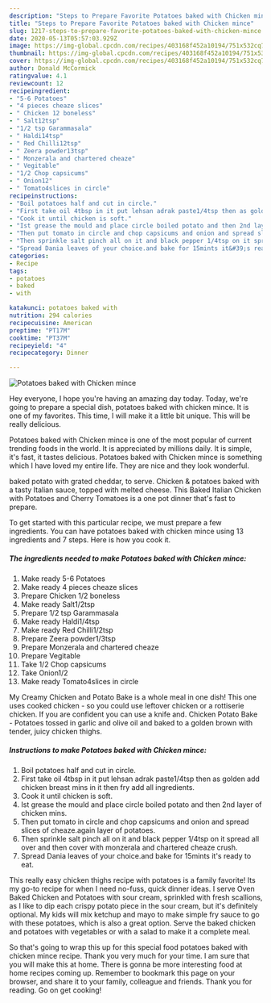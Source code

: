 ```yaml
---
description: "Steps to Prepare Favorite Potatoes baked with Chicken mince"
title: "Steps to Prepare Favorite Potatoes baked with Chicken mince"
slug: 1217-steps-to-prepare-favorite-potatoes-baked-with-chicken-mince
date: 2020-05-13T05:57:03.929Z
image: https://img-global.cpcdn.com/recipes/403168f452a10194/751x532cq70/potatoes-baked-with-chicken-mince-recipe-main-photo.jpg
thumbnail: https://img-global.cpcdn.com/recipes/403168f452a10194/751x532cq70/potatoes-baked-with-chicken-mince-recipe-main-photo.jpg
cover: https://img-global.cpcdn.com/recipes/403168f452a10194/751x532cq70/potatoes-baked-with-chicken-mince-recipe-main-photo.jpg
author: Donald McCormick
ratingvalue: 4.1
reviewcount: 12
recipeingredient:
- "5-6 Potatoes"
- "4 pieces cheaze slices"
- " Chicken 12 boneless"
- " Salt12tsp"
- "1/2 tsp Garammasala"
- " Haldi14tsp"
- " Red Chilli12tsp"
- " Zeera powder13tsp"
- " Monzerala and chartered cheaze"
- " Vegitable"
- "1/2 Chop capsicums"
- " Onion12"
- " Tomato4slices in circle"
recipeinstructions:
- "Boil potatoes half and cut in circle."
- "First take oil 4tbsp in it put lehsan adrak paste1/4tsp then as golden add chicken breast mins in it then fry add all ingredients."
- "Cook it until chicken is soft."
- "Ist grease the mould and place circle boiled potato and then 2nd layer of chicken mins."
- "Then put tomato in circle and chop capsicums and onion and spread slices of cheaze.again layer of potatoes."
- "Then sprinkle salt pinch all on it and black pepper 1/4tsp on it spread all over and then cover with monzerala and chartered cheaze crush."
- "Spread Dania leaves of your choice.and bake for 15mints it&#39;s ready to eat."
categories:
- Recipe
tags:
- potatoes
- baked
- with

katakunci: potatoes baked with 
nutrition: 294 calories
recipecuisine: American
preptime: "PT17M"
cooktime: "PT37M"
recipeyield: "4"
recipecategory: Dinner

---
```



![Potatoes baked with Chicken mince](https://img-global.cpcdn.com/recipes/403168f452a10194/751x532cq70/potatoes-baked-with-chicken-mince-recipe-main-photo.jpg)

Hey everyone, I hope you're having an amazing day today. Today, we're going to prepare a special dish, potatoes baked with chicken mince. It is one of my favorites. This time, I will make it a little bit unique. This will be really delicious.

Potatoes baked with Chicken mince is one of the most popular of current trending foods in the world. It is appreciated by millions daily. It is simple, it's fast, it tastes delicious. Potatoes baked with Chicken mince is something which I have loved my entire life. They are nice and they look wonderful.

baked potato with grated cheddar, to serve. Chicken &amp; potatoes baked with a tasty Italian sauce, topped with melted cheese. This Baked Italian Chicken with Potatoes and Cherry Tomatoes is a one pot dinner that&#39;s fast to prepare.


To get started with this particular recipe, we must prepare a few ingredients. You can have potatoes baked with chicken mince using 13 ingredients and 7 steps. Here is how you cook it.

<!--inarticleads1-->

##### The ingredients needed to make Potatoes baked with Chicken mince:

1. Make ready 5-6 Potatoes
1. Make ready 4 pieces cheaze slices
1. Prepare  Chicken 1/2 boneless
1. Make ready  Salt1/2tsp
1. Prepare 1/2 tsp Garammasala
1. Make ready  Haldi1/4tsp
1. Make ready  Red Chilli1/2tsp
1. Prepare  Zeera powder1/3tsp
1. Prepare  Monzerala and chartered cheaze
1. Prepare  Vegitable
1. Take 1/2 Chop capsicums
1. Take  Onion1/2
1. Make ready  Tomato4slices in circle


My Creamy Chicken and Potato Bake is a whole meal in one dish! This one uses cooked chicken - so you could use leftover chicken or a rottiserie chicken. If you are confident you can use a knife and. Chicken Potato Bake - Potatoes tossed in garlic and olive oil and baked to a golden brown with tender, juicy chicken thighs. 

<!--inarticleads2-->

##### Instructions to make Potatoes baked with Chicken mince:

1. Boil potatoes half and cut in circle.
1. First take oil 4tbsp in it put lehsan adrak paste1/4tsp then as golden add chicken breast mins in it then fry add all ingredients.
1. Cook it until chicken is soft.
1. Ist grease the mould and place circle boiled potato and then 2nd layer of chicken mins.
1. Then put tomato in circle and chop capsicums and onion and spread slices of cheaze.again layer of potatoes.
1. Then sprinkle salt pinch all on it and black pepper 1/4tsp on it spread all over and then cover with monzerala and chartered cheaze crush.
1. Spread Dania leaves of your choice.and bake for 15mints it&#39;s ready to eat.


This really easy chicken thighs recipe with potatoes is a family favorite! Its my go-to recipe for when I need no-fuss, quick dinner ideas. I serve Oven Baked Chicken and Potatoes with sour cream, sprinkled with fresh scallions, as I like to dip each crispy potato piece in the sour cream, but it&#39;s definitely optional. My kids will mix ketchup and mayo to make simple fry sauce to go with these potatoes, which is also a great option. Serve the baked chicken and potatoes with vegetables or with a salad to make it a complete meal. 

So that's going to wrap this up for this special food potatoes baked with chicken mince recipe. Thank you very much for your time. I am sure that you will make this at home. There is gonna be more interesting food at home recipes coming up. Remember to bookmark this page on your browser, and share it to your family, colleague and friends. Thank you for reading. Go on get cooking!
